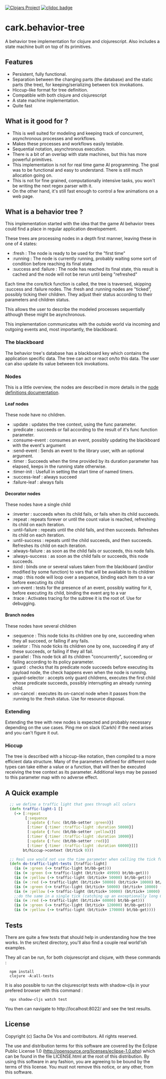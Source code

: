 [![Clojars Project](https://img.shields.io/clojars/v/cark/cark.behavior-tree.svg)](https://clojars.org/cark/cark.behavior-tree) [![cljdoc badge](https://cljdoc.org/badge/cark/cark.behavior-tree)](https://cljdoc.org/d/cark/cark.behavior-tree/CURRENT)
# cark.behavior-tree
A behavior tree implementation for clojure and clojurescript. Also includes a state machine built on top of its primitives.
## Features
- Persistent, fully functional.
- Separation between the changing parts (the database) and the static parts (the tree), for keeping/serializing between tick invokations.
- Hiccup-like format for tree definition.
- Compatible with both clojure and clojurescript
- A state machine implementation.
- Quite fast
## What is it good for ?
- This is well suited for modeling and keeping track of concurrent, asynchronous processes and workflows.
- Makes these processes and workflows easily testable.
- Sequential notation, asynchronous execution.
- There is a bit of an overlap with state machines, but this has more powerful primitives.
- This implementation is not for real time game AI programming. The goal was to be functional and easy to understand. There is still much allocation going on.
- This is not for fine grained, computationally intensive tasks, you won't be writing the next regex parser with it.
- On the other hand, it's still fast enough to control a few animations on a web page.
## What is a behavior tree ?
This implementation started with the idea that the game AI behavior trees could find a place in regular application developement. 

These trees are processing nodes in a depth first manner, leaving these in one of 4 states:
- :fresh : The node is ready to be used for the "first time"
- :running : The node is currently running, probably waiting some sort of condition before reaching its final state
- :success and :failure : The node has reached its final state, this result is cached and the node will not be rerun until being "refreshed"

Each time the core/tick function is called, the tree is traversed, skipping :success and :failure nodes. The :fresh and :running nodes are "ticked", possibly ticking their children. They adjust their status according to their parameters and children status. 

This allows the user to describe the modeled processes sequentially although these might be asynchronous.

This implementation communicates with the outside world via incoming and outgoing events and, most importantly, the blackboard.
### The blackboard
The behavior tree's database has a blackboard key which contains the application specific data. The tree can
act or react on/to this data. The user can also update its value between tick invokations.
### Nodes
This is a little overview, the nodes are described in more details in the [node definitions documentation](https://cljdoc.org/d/cark/cark.behavior-tree/CURRENT/api/cark.behavior-tree.node-defs).
#### Leaf nodes
These node have no children.
- :update : updates the tree context, using the func parameter.
- :predicate : succeeds or fail according to the result of it's func function parameter.
- :consume-event : consumes an event, possibly updating the blackboard with the event's argument
- :send-event : Sends an event to the library user, with an optional argument.
- :timer : Succeeds when the time provided by its duration parameter has elapsed, keeps in the running state otherwise.
- :timer-init : Usefull in setting the start time of named timers.
- :success-leaf : always succeed
- :failure-leaf : always fails
#### Decorator nodes
These nodes have a single child
- :inverter : succeeds when its child fails, or fails when its child succeeds.
- :repeat : repeats forever or until the count value is reached, refreshing its child on each iteration.
- :until-failure : repeats until the child fails, and then succeeds. Refreshes its child on each iteration.
- :until-success : repeats until the child succeeds, and then succeeds. Refreshes its child on each iteration.
- :always-failure : as soon as the child fails or succeeds, this node fails.
- :always-success : as soon as the child fails or succeeds, this node succeeds.
- :bind : binds one or several values taken from the blackboard (and/or modified by some function) to vars that will be available to its children
- :map : this node will loop over a sequence, binding each item to a var before executing its child
- :on-event : tests for the presence of an event, possibly waiting for it, before executing its child, binding the event arg to a var
- :trace : Activates tracing for the subtree it is the root of. Use for debugging.
#### Branch nodes
These nodes have several children
- :sequence : This node ticks its children one by one, succeeding when they all succeed, or failing if any fails.
- :seletor : This node ticks its children one by one, succeeding if any of these succeeds, or failing if they all fail.
- :parallel : This node tick all its children "concurrently", succeeding or failing according to its policy parameter.
- :guard : checks that its predicate node succeeds before executing its payload node, the check happens even when the node is running.
- :guard-selector : accepts only guard childrens, executes the first child whose predicate succeeds, possibly interrupting an already running child.
- :on-cancel : executes its on-cancel node when it passes from the :running to the :fresh status. Use for resource disposal.
### Extending
Extending the tree with new nodes is expected and probably necessary depending on the use cases. Ping me on slack (Carkh) if the need arises and you can't figure it out.
### Hiccup
The tree is described with a hiccup-like notation, then compiled to a more efficient data structure. Many of the parameters defined for different node types can take either a value or a function, that will then be executed receiving the tree context as its parameter. Additional keys may be passed to this parameter map with no adverse effect.
## A Quick example
```clojure
  ;; we define a traffic light that goes through all colors
  (defn traffic-light-1 []
    (-> [:repeat
         [:sequence
          [:update {:func (bt/bb-setter :green)}]
          [:timer {:timer :traffic-light :duration 50000}]
          [:update {:func (bt/bb-setter :yellow)}]
          [:timer {:timer :traffic-light :duration 10000}]
          [:update {:func (bt/bb-setter :red)}]
          [:timer {:timer :traffic-light :duration 60000}]]]
        bt/hiccup->context (bt/tick 0)))

  ;; Real use would not use the time parameter when calling the tick function.
  (defn do-traffic-light-tests [traffic-light]
    (is (= :green (-> traffic-light bt/bb-get)))
    (is (= :green (-> traffic-light (bt/tick+ 49999) bt/bb-get)))
    (is (= :yellow (-> traffic-light (bt/tick+ 50000) bt/bb-get)))
    (is (= :red (-> traffic-light (bt/tick+ 50000) (bt/tick+ 10000) bt/bb-get)))
    (is (= :green (-> traffic-light (bt/tick+ 50000) (bt/tick+ 10000) (bt/tick+ 60000) bt/bb-get)))
    (is (= :yellow (-> traffic-light (bt/tick+ 50000) (bt/tick+ 10000) (bt/tick+ 60000) (bt/tick+ 50000) bt/bb-get)))
    ;;do the same in a single tick (catching up an exceptionally long GC pause !)
    (is (= :red (-> traffic-light (bt/tick+ 60000) bt/bb-get)))
    (is (= :green (-> traffic-light (bt/tick+ 120000) bt/bb-get)))
    (is (= :yellow (-> traffic-light (bt/tick+ 170000) bt/bb-get))))
```

## Tests
There are quite a few tests that should help in understanding how the tree works. In the src/test directory, you'll also find a
couple real world'ish examples.

They all can be run, for both clojurescript and clojure, with these commands :
```
  npm install
  clojure -A:all-tests
```

It is also possible to run the clojurescript tests with shadow-cljs in your prefered browser with this command :

```
  npx shadow-cljs watch test
```

You then can navigate to http://localhost:8022/ and see the test results.

## License
Copyright (c) Sacha De Vos and contributors. All rights reserved.

The use and distribution terms for this software are covered by the Eclipse Public License 1.0 (http://opensource.org/licenses/eclipse-1.0.php) which can be found in the file LICENSE.html at the root of this distribution. By using this software in any fashion, you are agreeing to be bound by the terms of this license. You must not remove this notice, or any other, from this software.
